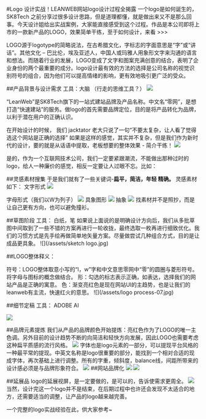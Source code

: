 #Logo 设计实战！LEANWEB网站logo设计过程全揭露
一个logo是如何诞生的，SK8Tech 之前分享过很多设计思路，但是道理都懂，就是做出来又不是那么回事。今天设计姐给出实战案例，大家能直接感受到这个过程。作品是本公司即将上市的一款新产品的LOGO，效果简单干练，至于如何设计，来看 >>>


LOGO源于logotype的简略说法，在古希腊文化，字标志的字面意思是“字”或“讲话”。其他文化 – 巴比伦，埃及亚述人，中国人或玛雅人用象形文字来沟通的语言和想法。而随着行业的发展，LOGO变成了文字和图案充满创意的结合，表明了企业身份的两个最重要的成分。logo设计最有效的方法的选择是公司名称的视觉识别符号的组合，因为他们可以提高情绪的影响，更有效地吸引更广泛的受众。

##产品背景与设计需求
工具：大脑 （行走的思维工具？）
![](/assets/BRAINGIF.gif)

“LeanWeb”是SK8Tech旗下的一站式建站品牌及产品名称。中文名“零网”，是想打造“快速建站”的服务。做logo的首先需要品牌定位，目的是将产品转化为品牌，以利于潜在用户的正确认识。

在开始设计的时候， 我们 jacktator 老大只说了一句“不要太复杂，让人看了觉得选这个网站是正确的选择”  如果是这样的感觉，其实并不复杂，但是我们作为新时代的设计，要的就是从话语中提取，老板想要的整体效果 - 简介干练！
![](/assets/设计需求gif.gif)

是的，作为一个互联网技术公司，我们一定要紧跟潮流，不能做出那种过时的logo，给人一种廉价的感觉，相反一定要让人过眼不忘。比如：

##灵感素材搜集
于是我们就有了一些关键词-**扁平，简洁，年轻 精确。**
灵感素材如下：
文字形式
![](/assets/灵感文字-03.png)

字母形式（我们以W为列子）
![](/assets/灵感字母-03.png)
具象图形
![](/assets/灵感具象-03.png)
抽象
![](/assets/灵感抽象-03.png)
找素材并不是照抄，而是让自己更有方向，也可以避免撞衫。

##草图阶段
工具： 白纸，笔
如果说上面说的是明确设计方向后，我们从多批草图中间取到了一些不错的方案再进行一轮收拢，最终选取一枚再进行细致优化。我们的习惯方式是先手绘再做简单地矢量方案。尽量做尝试几种组合方式，目的是让成品更具象。
![](/assets/sketch logo.jpg)

##LOGO整体释义：

符号：LOGO整体取意小写的“l，w”字和中文意思零网中“零”的圆圈与菱形符号。将字母与图标的概念做结合。
形：勾选的标志表示正确，如表达，选择我们的网站产品是正确的寓意。
色：渐变亮红色是现在网站UI的主趋势，也是让我们的leanweb有主流，快速红火的意思。
![](/assets/logo process-07.jpg)

##细节定稿
工具： ADOBE AI 

![](/assets/定案方案.jpg)

##品牌元素提炼
我们从产品的品牌颜色开始提炼：亮红色作为了LOGO的唯一主色调。另外目前的设计趋势不断的向简洁和轻快方向发展，因此LOGO也需要考虑这种扁平质感的流行风格。
![](/assets/元素提炼.jpg)
字体也是logo元素的一部分，可以提现平台风格的一种最平常的提现。中英文名称是logo很重要的部分，能找到一个相对合适的现成字体，再次基础上进行调整。所有的字重，倾斜度，balance线，间距所带来的设计感必须是与品牌形象符合。
![](/assets/定稿.jpg)
##网站品牌化
![](/assets/网站品牌化.jpg)
![](/assets/网站品牌化字体-05.jpg)

##延展品
logo的延展视屏，是一定要做的，是可以的，告诉使需求更周全。
![](/assets/衍生品-07.jpg)
当然，设计完这一个logo并不是结束，在后期过程中也许还会发现不太适合的地方，还需要适当的调整，让产品的logo越来越完善。

一个完整的logo实战经验在此，供大家参考~